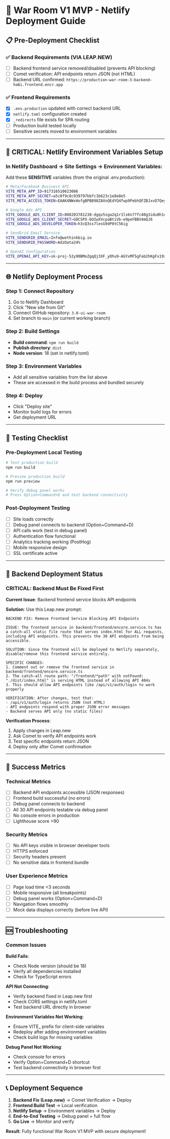 # 🚀 War Room V1 MVP - Netlify Deployment Guide

## 📋 **Pre-Deployment Checklist**

### ✅ **Backend Requirements (VIA LEAP.NEW)**
- [ ] Backend frontend service removed/disabled (prevents API blocking)
- [ ] Comet verification: API endpoints return JSON (not HTML)
- [ ] Backend URL confirmed: `https://production-war-room-3-backend-ha6i.frontend.encr.app`

### ✅ **Frontend Requirements**
- [x] `.env.production` updated with correct backend URL
- [x] `netlify.toml` configuration created
- [x] `_redirects` file exists for SPA routing
- [ ] Production build tested locally
- [ ] Sensitive secrets moved to environment variables

---

## 🔐 **CRITICAL: Netlify Environment Variables Setup**

### **In Netlify Dashboard → Site Settings → Environment Variables:**

Add these **SENSITIVE** variables (from the original .env.production):

```bash
# Meta/Facebook Business API
VITE_META_APP_ID=917316510623086
VITE_META_APP_SECRET=a5c0f9c8c939797bbfc1b623c1e8e8e5
VITE_META_ACCESS_TOKEN=EAAK4NWxHofgBPB898ZAXnQEdYQ4fwp9PebhQFZBJxvD7QeykdG11pQYzePbovGrazbWVAAUth0GmqS9QWRdbsfvjTRyGVgqegPlZAyNmnByU13Uh04CfBg44VbIwr7ZAwbiQufJa5YGV1jt9kDIfvTudnGdBIzP2T2DRqnPRWom9vGDrP8rgzAnmsNquUKBtQlgavVvm

# Google Ads API
VITE_GOOGLE_ADS_CLIENT_ID=808203781238-dgqv5sga2q1r1ls6n77fc40g3idu8h1o.apps.googleusercontent.com
VITE_GOOGLE_ADS_CLIENT_SECRET=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
VITE_GOOGLE_ADS_DEVELOPER_TOKEN=h3cQ3ss7lesG9dP0tC56ig

# SendGrid Email Service
VITE_SENDGRID_EMAIL=Info@wethinkbig.io
VITE_SENDGRID_PASSWORD=AdzData24%

# OpenAI Configuration
VITE_OPENAI_API_KEY=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
```

---

## 🌐 **Netlify Deployment Process**

### **Step 1: Connect Repository**
1. Go to Netlify Dashboard
2. Click "New site from Git"
3. Connect GitHub repository: `3.0-ui-war-room`
4. Set branch to `main` (or current working branch)

### **Step 2: Build Settings**
- **Build command**: `npm run build`
- **Publish directory**: `dist`
- **Node version**: 18 (set in netlify.toml)

### **Step 3: Environment Variables**
- Add all sensitive variables from the list above
- These are accessed in the build process and bundled securely

### **Step 4: Deploy**
- Click "Deploy site"
- Monitor build logs for errors
- Get deployment URL

---

## 🧪 **Testing Checklist**

### **Pre-Deployment Local Testing**
```bash
# Test production build
npm run build

# Preview production build
npm run preview

# Verify debug panel works
# Press Option+Command+D and test backend connectivity
```

### **Post-Deployment Testing**
- [ ] Site loads correctly
- [ ] Debug panel connects to backend (Option+Command+D)
- [ ] API calls work (test in debug panel)
- [ ] Authentication flow functional
- [ ] Analytics tracking working (PostHog)
- [ ] Mobile responsive design
- [ ] SSL certificate active

---

## 🚨 **Backend Deployment Status**

### **CRITICAL: Backend Must Be Fixed First**

**Current Issue**: Backend frontend service blocks API endpoints

**Solution**: Use this Leap.new prompt:
```
BACKEND FIX: Remove Frontend Service Blocking API Endpoints

ISSUE: The frontend service in backend/frontend/encore.service.ts has a catch-all static file route that serves index.html for ALL requests, including API endpoints. This prevents the 30 API endpoints from being accessible.

SOLUTION: Since the frontend will be deployed to Netlify separately, disable/remove this frontend service entirely.

SPECIFIC CHANGES:
1. Comment out or remove the frontend service in backend/frontend/encore.service.ts
2. The catch-all route path: "/frontend/*path" with notFound: "./dist/index.html" is serving HTML instead of allowing API 404s
3. This should allow API endpoints like /api/v1/auth/login to work properly

VERIFICATION: After changes, test that:
- /api/v1/auth/login returns JSON (not HTML)
- API endpoints respond with proper JSON error messages
- Backend serves API only (no static files)
```

**Verification Process**:
1. Apply changes in Leap.new
2. Ask Comet to verify API endpoints work
3. Test specific endpoints return JSON
4. Deploy only after Comet confirmation

---

## 🎯 **Success Metrics**

### **Technical Metrics**
- [ ] Backend API endpoints accessible (JSON responses)
- [ ] Frontend build successful (no errors)
- [ ] Debug panel connects to backend
- [ ] All 30 API endpoints testable via debug panel
- [ ] No console errors in production
- [ ] Lighthouse score >90

### **Security Metrics**
- [ ] No API keys visible in browser developer tools
- [ ] HTTPS enforced
- [ ] Security headers present
- [ ] No sensitive data in frontend bundle

### **User Experience Metrics**
- [ ] Page load time <3 seconds
- [ ] Mobile responsive (all breakpoints)
- [ ] Debug panel works (Option+Command+D)
- [ ] Navigation flows smoothly
- [ ] Mock data displays correctly (before live API)

---

## 🆘 **Troubleshooting**

### **Common Issues**

**Build Fails**:
- Check Node version (should be 18)
- Verify all dependencies installed
- Check for TypeScript errors

**API Not Connecting**:
- Verify backend fixed in Leap.new first
- Check CORS settings in netlify.toml
- Test backend URL directly in browser

**Environment Variables Not Working**:
- Ensure VITE_ prefix for client-side variables
- Redeploy after adding environment variables
- Check build logs for missing variables

**Debug Panel Not Working**:
- Check console for errors
- Verify Option+Command+D shortcut
- Test backend connectivity in browser first

---

## 📞 **Deployment Sequence**

1. **Backend Fix (Leap.new)** → Comet Verification → Deploy
2. **Frontend Build Test** → Local verification
3. **Netlify Setup** → Environment variables → Deploy
4. **End-to-End Testing** → Debug panel + full flow
5. **Go Live** → Monitor and verify

**Result**: Fully functional War Room V1 MVP with secure deployment!